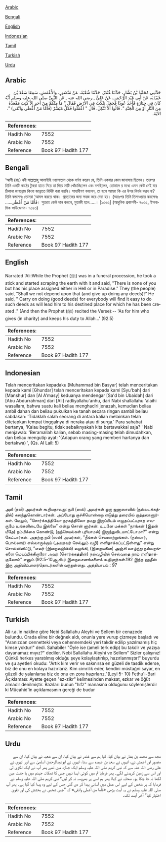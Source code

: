 [Arabic](#arabic)

[Bengali](#bengali)

[English](#english)

[Indonesian](#indonesian)

[Tamil](#tamil)

[Turkish](#turkish)

[Urdu](#urdu)

## Arabic


<div dir="rtl" lang="ar" style={{fontSize:'larger',backgroundColor:'#f8f9fa',padding:20}}>
حَدَّثَنِي مُحَمَّدُ بْنُ بَشَّارٍ، حَدَّثَنَا غُنْدَرٌ، حَدَّثَنَا شُعْبَةُ، عَنْ مَنْصُورٍ، وَالأَعْمَشِ، سَمِعَا سَعْدَ بْنَ عُبَيْدَةَ، عَنْ أَبِي عَبْدِ الرَّحْمَنِ، عَنْ عَلِيٍّ ـ رضى الله عنه ـ عَنِ النَّبِيِّ صلى الله عليه وسلم أَنَّهُ كَانَ فِي جِنَازَةٍ فَأَخَذَ عُودًا فَجَعَلَ يَنْكُتُ فِي الأَرْضِ فَقَالَ ‏"‏ مَا مِنْكُمْ مِنْ أَحَدٍ إِلاَّ كُتِبَ مَقْعَدُهُ مِنَ النَّارِ أَوْ مِنَ الْجَنَّةِ ‏"‏‏.‏ قَالُوا أَلاَ نَتَّكِلُ‏.‏ قَالَ ‏"‏ اعْمَلُوا فَكُلٌّ مُيَسَّرٌ ‏(‏فَأَمَّا مَنْ أَعْطَى وَاتَّقَى‏)‏ ‏"‏‏.‏ الآيَةَ‏.‏
</div>
<div style={{backgroundColor:'#f8f9fa',padding:20, marginBottom: 10}}><table> <thead> <tr> <th>References:</th> <th></th> </tr> </thead> <tbody><tr><td>Hadith No</td><td>7552</td></tr><tr><td>Arabic No</td><td>7552</td></tr><tr><td>Reference</td><td>Book 97 Hadith 177</td></tr></tbody></table></div>

## Bengali


<div dir="ltr" lang="bn" style={{fontSize:'larger',backgroundColor:'#f8f9fa',padding:20}}>
‘আলী (রাঃ) নবী সাল্লাল্লাহু আলাইহি ওয়াসাল্লাম থেকে বর্ণনা করেন যে, তিনি একবার কোন জানাযায় ছিলেন। তারপর তিনি একটি কাঠের টুকরা হাতে নিয়ে তা দিয়ে মাটি খোঁচাচ্ছিলেন এবং বলছিলেন, তোমাদে র মধ্যে এমন কেউ নেই যার ঠিকানা জাহান্নাম কিংবা জান্নাতে নির্দিষ্ট করা হয়নি। সাহাবীগণ বললেন, তা হলে আমরা কি এর উপর নির্ভর করব না? তিনি বললেনঃ তোমরা ‘আমল করতে থাক। প্রত্যেকের জন্য সহজ করে দেয়া হয়। (অতঃপর তিনি তিলাওয়াত করলেনঃ .....فَأَمَّا مَنْ أَعْطَى। সুতরাং কেউ দান করলে, মুত্তাকী হলে.....। [১৩৬২] (আধুনিক প্রকাশনী- ৭০৩২, ইসলামিক ফাউন্ডেশন- ৭০৪৩)
</div>
<div style={{backgroundColor:'#f8f9fa',padding:20, marginBottom: 10}}><table> <thead> <tr> <th>References:</th> <th></th> </tr> </thead> <tbody><tr><td>Hadith No</td><td>7552</td></tr><tr><td>Arabic No</td><td>7552</td></tr><tr><td>Reference</td><td>Book 97 Hadith 177</td></tr></tbody></table></div>

## English


<div dir="ltr" lang="en" style={{fontSize:'larger',backgroundColor:'#f8f9fa',padding:20}}>
Narrated 'Ali:While the Prophet (ﷺ) was in a funeral procession, he took a stick and started scraping the earth with it and said, "There is none of you but has his place assigned either in Hell or in Paradise." They (the people) said, "Shall we not depend upon that (and give up doing any deeds)?' He said, " Carry on doing (good deeds) for everybody will find it easy to do such deeds as will lead him to his destined place for which he has been created ." (And then the Prophet (ﷺ) recited the Verse):-- 'As for him who gives (in charity) and keeps his duty to Allah...' (92.5)
</div>
<div style={{backgroundColor:'#f8f9fa',padding:20, marginBottom: 10}}><table> <thead> <tr> <th>References:</th> <th></th> </tr> </thead> <tbody><tr><td>Hadith No</td><td>7552</td></tr><tr><td>Arabic No</td><td>7552</td></tr><tr><td>Reference</td><td>Book 97 Hadith 177</td></tr></tbody></table></div>

## Indonesian


<div dir="ltr" lang="id" style={{fontSize:'larger',backgroundColor:'#f8f9fa',padding:20}}>
Telah menceritakan kepadaku [Muhammad bin Basyar] telah menceritakan kepada kami [Ghundar] telah menceritakan kepada kami [Syu'bah] dari [Manshur] dan [Al A'masy] keduanya mendengar [Sa'd bin Ubaidah] dari [Abu Abdurrahman] dari [Ali] radliyallahu'anhu, dari Nabi shallallahu 'alaihi wasallam, bahwa suatu kali beliau menghadiri jenazah, kemudian beliau ambil dahan dan beliau pukulkan ke tanah secara ringan sambil beliau sabdakan: 'Tidaklah salah seorang di antara kalian melainkan telah ditetapkan tempat tinggalnya di neraka atau di surga.' Para sahabat bertanya, 'Kalau begitu, tidak sebaiknyakah kita bertawakkal saja? ' Nabi menjawab: 'Beramallah kalian, sebab masing-masing telah dimudahkan, dan beliau mengutip ayat: '(Adapun orang yang memberi hartanya dan bertakwa) ', (Qs. Al Lail: 5)
</div>
<div style={{backgroundColor:'#f8f9fa',padding:20, marginBottom: 10}}><table> <thead> <tr> <th>References:</th> <th></th> </tr> </thead> <tbody><tr><td>Hadith No</td><td>7552</td></tr><tr><td>Arabic No</td><td>7552</td></tr><tr><td>Reference</td><td>Book 97 Hadith 177</td></tr></tbody></table></div>

## Tamil


<div dir="ltr" lang="ta" style={{fontSize:'larger',backgroundColor:'#f8f9fa',padding:20}}>
அலீ (ரலி) அவர்கள் கூறியதாவது: நபி (ஸல்) அவர்கள் ஒரு ஜனாஸாவில் (நல்லடக்கத்தில்) கலந்துகொண்டார்கள். அப்போது குச்சியொன்றை எடுத்து தரையில் குத்தலானார்கள். மேலும், “சொர்க்கத்திலோ நரகத்திலோ தமது இருப்பிடம் எழுதப்பட்டிராத எவருமே உங்களிடையே இல்லை” என்று சொன் னார்கள். உடனே மக்கள் “நாங்கள் (இதன் மீதே) நம்பிக்கை கொண்டு, (நற்செயல்கள் புரியாமல்) இருந்துவிடமாட்டோமா?” என்று கேட்டார்கள். அதற்கு நபி (ஸல்) அவர்கள், “நீங்கள் செயலாற்றுங்கள். (நல்லார், பொல்லார்) எல்லாருக்கும் (அவரவர் செல்லும் வழி) எளிதாக்கப்பட்டுள்ளது” என்று சொல்லிவிட்டு, “எவர் (இறைவழியில்) வழங்கி, (இறைவனை) அஞ்சி வாழ்ந்து நல்லறங்களை மெய்ப்பிக்கிறாரோ அவர் (சொர்க்கத்தின்) நல்வழியில் செல்வதை நாம் எளிதாக்குவோம்” எனும் (92:5-10ஆகிய) இறைவசனங்களைக் கூறினார்கள்.192 இந்த ஹதீஸ் இரு அறிவிப்பாளர்தொடர்களில் வந்துள்ளது. அத்தியாயம் : 97
</div>
<div style={{backgroundColor:'#f8f9fa',padding:20, marginBottom: 10}}><table> <thead> <tr> <th>References:</th> <th></th> </tr> </thead> <tbody><tr><td>Hadith No</td><td>7552</td></tr><tr><td>Arabic No</td><td>7552</td></tr><tr><td>Reference</td><td>Book 97 Hadith 177</td></tr></tbody></table></div>

## Turkish


<div dir="ltr" lang="tr" style={{fontSize:'larger',backgroundColor:'#f8f9fa',padding:20}}>
Ali r.a.'in nakline göre Nebi Sallallahu Aleyhi ve Sellem bir cenazede bulundu. Orada eline bir değnek aldı, onunla yere vurup çizmeye başladı ve "Aranızdan cennetteki veya cehennemdeki yeri takdir edilip yazılmamış hiç kimse yoktur!" dedi. Sahabiler "Öyle ise (ameli terk edip) bu takdir ve yazıya dayanamaz mıyız?" dediler. Nebi Sallallahu Aleyhi ve Sellem" Sizler çalışınız! Çünkü herkes yaratılmış olduğu şeye kolaylaştırılıp, hazırlanmıştır!" buyurdu ve şu ayetleri okudu: "Artık kim verir ve sakınırsa en güzeli de tasdik ederse, biz de onu en kolaya hazırlarız. Kim cimrilik eder, kendini müstağni sayar, en güzeli de yalanlarsa biz de onu en zora hazırlarız."(Leyl 5- 10) Fethu'l-Bari Açıklaması: Ayette geçen "ez-zikr" kelimesinden maksat, ezkar ve öğüt almadır denilmiştir. Bazıları bunun "hıfz" manasına olduğunu söylemişlerdir ki Mücahid'in açıklamasının gereği de budur
</div>
<div style={{backgroundColor:'#f8f9fa',padding:20, marginBottom: 10}}><table> <thead> <tr> <th>References:</th> <th></th> </tr> </thead> <tbody><tr><td>Hadith No</td><td>7552</td></tr><tr><td>Arabic No</td><td>7552</td></tr><tr><td>Reference</td><td>Book 97 Hadith 177</td></tr></tbody></table></div>

## Urdu


<div dir="rtl" lang="ur" style={{fontSize:'larger',backgroundColor:'#f8f9fa',padding:20}}>
مجھ سے محمد بن بشار نے بیان کیا، کہا ہم سے غندر نے بیان کیا، ان سے شعبہ نے بیان کیا، ان سے منصور اور اعمش نے، انہوں نے سعد بن عبیدہ سے سنا، انہوں نے ابوعبدالرحمٰن اسلمیٰ سے اور انہوں نے علی رضی اللہ عنہ سے کہ نبی کریم صلی اللہ علیہ وسلم ایک جنازہ میں تھے پھر آپ نے ایک لکڑی لی اور اس سے زمین کریدنے لگے۔ پھر فرمایا تم میں کوئی ایسا نہیں جس کا ٹھکانہ جہنم میں یا جنت میں لکھا نہ جا چکا ہو۔ صحابہ نے کہا: پھر ہم اسی پر بھروسہ نہ کر لیں؟ نبی کریم صلی اللہ علیہ وسلم نے فرمایا کہ ہر شخص کے لیے اس عمل میں آسانی پیدا کر دی گئی جس کے لیے وہ پیدا کیا گیا ہے۔ پھر آپ صلی اللہ علیہ وسلم نے یہ آیت پڑھی «فأما من أعطى واتقى‏» کہ ”جس شخص نے بخشش کی اور تقویٰ اختیار کیا“ آخر آیت تک۔
</div>
<div style={{backgroundColor:'#f8f9fa',padding:20, marginBottom: 10}}><table> <thead> <tr> <th>References:</th> <th></th> </tr> </thead> <tbody><tr><td>Hadith No</td><td>7552</td></tr><tr><td>Arabic No</td><td>7552</td></tr><tr><td>Reference</td><td>Book 97 Hadith 177</td></tr></tbody></table></div>